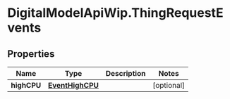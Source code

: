 # DigitalModelApiWip.ThingRequestEvents

## Properties

Name | Type | Description | Notes
------------ | ------------- | ------------- | -------------
**highCPU** | [**EventHighCPU**](EventHighCPU.md) |  | [optional] 


